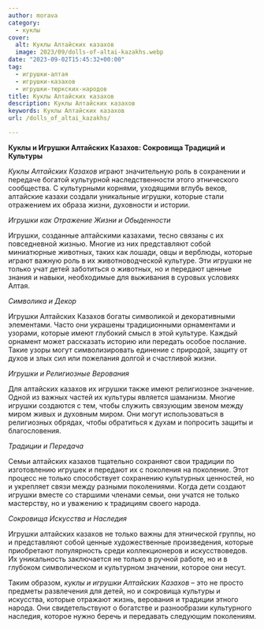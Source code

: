 ```yaml
---
author: morava
category:
  - куклы
cover:
  alt: Куклы Алтайских казахов
  image: 2023/09/dolls-of-altai-kazakhs.webp
date: "2023-09-02T15:45:32+00:00"
tag:
  - игрушки-алтая
  - игрушки-казахов
  - игрушки-тюркских-народов
title: Куклы Алтайских казахов
description: Куклы Алтайских казахов
keywords: Куклы Алтайских казахов
url: /dolls_of_altai_kazakhs/

---
```

**Куклы и Игрушки Алтайских Казахов: Сокровища Традиций и Культуры**

_Куклы Алтайских Казахов_ играют значительную роль в сохранении и передаче богатой культурной наследственности этого этнического сообщества. С культурными корнями, уходящими вглубь веков, алтайские казахи создали уникальные игрушки, которые стали отражением их образа жизни, духовности и истории.

_Игрушки как Отражение Жизни и Обыденности_

Игрушки, созданные алтайскими казахами, тесно связаны с их повседневной жизнью. Многие из них представляют собой миниатюрные животных, таких как лошади, овцы и верблюды, которые играют важную роль в их животноводческой культуре. Эти игрушки не только учат детей заботиться о животных, но и передают ценные знания и навыки, необходимые для выживания в суровых условиях Алтая.

_Символика и Декор_

Игрушки Алтайских Казахов богаты символикой и декоративными элементами. Часто они украшены традиционными орнаментами и узорами, которые имеют глубокий смысл в этой культуре. Каждый орнамент может рассказать историю или передать особое послание. Такие узоры могут символизировать единение с природой, защиту от духов и злых сил или пожелания долгой и счастливой жизни.

_Игрушки и Религиозные Верования_

Для алтайских казахов их игрушки также имеют религиозное значение. Одной из важных частей их культуры является шаманизм. Многие игрушки создаются с тем, чтобы служить связующим звеном между миром живых и духовным миром. Они могут использоваться в религиозных обрядах, чтобы обратиться к духам и попросить защиты и благословения.

_Традиции и Передача_

Семьи алтайских казахов тщательно сохраняют свои традиции по изготовлению игрушек и передают их с поколения на поколение. Этот процесс не только способствует сохранению культурных ценностей, но и укрепляет связи между разными поколениями. Когда дети создают игрушки вместе со старшими членами семьи, они учатся не только мастерству, но и уважению к традициям своего народа.

_Сокровища Искусства и Наследия_

Игрушки алтайских казахов не только важны для этнической группы, но и представляют собой ценные художественные произведения, которые приобретают популярность среди коллекционеров и искусствоведов. Их уникальность заключается не только в ручной работе, но и в глубоком символическом и культурном значении, которое они несут.

Таким образом, _куклы и игрушки Алтайских Казахов_ – это не просто предметы развлечения для детей, но и сокровища культуры и искусства, которые отражают жизнь, верования и традиции этного народа. Они свидетельствуют о богатстве и разнообразии культурного наследия, которое нужно беречь и передавать следующим поколениям.

